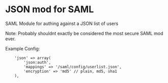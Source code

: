 JSON mod for SAML
=============

SAML Module for authing against a JSON list of users

Note: Probably shouldnt exactly be considered the most secure SAML mod ever.


Example Config:
```
	'json' => array(
		'json:auth',
		'mappings' => '/saml/config/userlist.json',
		'encryption' => 'md5' // plain, md5, sha1
	),
```
